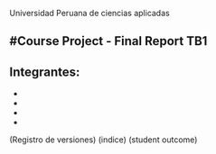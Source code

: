 Universidad Peruana de ciencias aplicadas

#Course Project - Final Report TB1
--- 
Integrantes:
-
-
-
-
-
(Registro de versiones)
(indice)
(student outcome)

